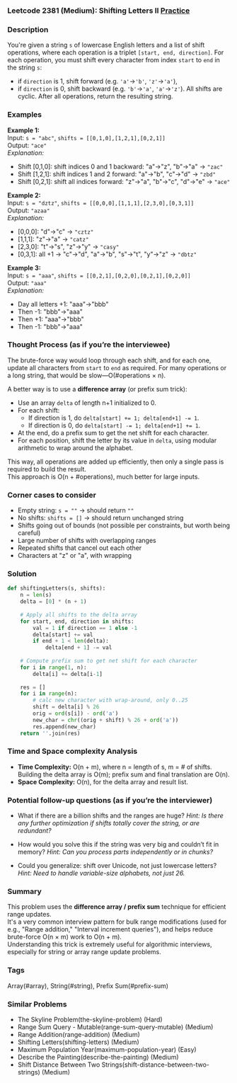 ### Leetcode 2381 (Medium): Shifting Letters II [Practice](https://leetcode.com/problems/shifting-letters-ii)

### Description  
You're given a string `s` of lowercase English letters and a list of shift operations, where each operation is a triplet `[start, end, direction]`. For each operation, you must shift every character from index `start` to `end` in the string `s`:
- if `direction` is 1, shift forward (e.g. `'a'`→`'b'`, `'z'`→`'a'`),
- if `direction` is 0, shift backward (e.g. `'b'`→`'a'`, `'a'`→`'z'`).
All shifts are cyclic. After all operations, return the resulting string.

### Examples  

**Example 1:**  
Input: `s = "abc"`, `shifts = [[0,1,0],[1,2,1],[0,2,1]]`  
Output: `"ace"`  
*Explanation:*
- Shift [0,1,0]: shift indices 0 and 1 backward: "a"→"z", "b"→"a" → `"zac"`
- Shift [1,2,1]: shift indices 1 and 2 forward: "a"→"b", "c"→"d" → `"zbd"`
- Shift [0,2,1]: shift all indices forward: "z"→"a", "b"→"c", "d"→"e" → `"ace"`

**Example 2:**  
Input: `s = "dztz"`, `shifts = [[0,0,0],[1,1,1],[2,3,0],[0,3,1]]`  
Output: `"azaa"`  
*Explanation:*
- [0,0,0]: "d"→"c" → `"cztz"`
- [1,1,1]: "z"→"a" → `"catz"`
- [2,3,0]: "t"→"s", "z"→"y" → `"casy"`
- [0,3,1]: all +1 → "c"→"d", "a"→"b", "s"→"t", "y"→"z" → `"dbtz"`

**Example 3:**  
Input: `s = "aaa"`, `shifts = [[0,2,1],[0,2,0],[0,2,1],[0,2,0]]`  
Output: `"aaa"`  
*Explanation:*
- Day all letters +1: "aaa"→"bbb"
- Then -1: "bbb"→"aaa"
- Then +1: "aaa"→"bbb"
- Then -1: "bbb"→"aaa"


### Thought Process (as if you’re the interviewee)  
The brute-force way would loop through each shift, and for each one, update all characters from `start` to `end` as required. For many operations or a long string, that would be slow—O(\#operations × n).

A better way is to use a **difference array** (or prefix sum trick):  
- Use an array `delta` of length n+1 initialized to 0.
- For each shift:  
  - If direction is 1, do `delta[start] += 1; delta[end+1] -= 1`.
  - If direction is 0, do `delta[start] -= 1; delta[end+1] += 1`.
- At the end, do a prefix sum to get the net shift for each character.
- For each position, shift the letter by its value in `delta`, using modular arithmetic to wrap around the alphabet.

This way, all operations are added up efficiently, then only a single pass is required to build the result.  
This approach is O(n + \#operations), much better for large inputs.

### Corner cases to consider  
- Empty string: `s = ""` → should return `""`
- No shifts: `shifts = []` → should return unchanged string
- Shifts going out of bounds (not possible per constraints, but worth being careful)
- Large number of shifts with overlapping ranges  
- Repeated shifts that cancel out each other
- Characters at "z" or "a", with wrapping

### Solution

```python
def shiftingLetters(s, shifts):
    n = len(s)
    delta = [0] * (n + 1)
    
    # Apply all shifts to the delta array
    for start, end, direction in shifts:
        val = 1 if direction == 1 else -1
        delta[start] += val
        if end + 1 < len(delta):
            delta[end + 1] -= val
    
    # Compute prefix sum to get net shift for each character
    for i in range(1, n):
        delta[i] += delta[i-1]
    
    res = []
    for i in range(n):
        # calc new character with wrap-around, only 0..25
        shift = delta[i] % 26
        orig = ord(s[i]) - ord('a')
        new_char = chr((orig + shift) % 26 + ord('a'))
        res.append(new_char)
    return ''.join(res)
```

### Time and Space complexity Analysis  

- **Time Complexity:** O(n + m), where n = length of s, m = # of shifts.  
  Building the delta array is O(m); prefix sum and final translation are O(n).
- **Space Complexity:** O(n), for the delta array and result list.

### Potential follow-up questions (as if you’re the interviewer)  

- What if there are a billion shifts and the ranges are huge?
  *Hint: Is there any further optimization if shifts totally cover the string, or are redundant?*

- How would you solve this if the string was very big and couldn’t fit in memory?
  *Hint: Can you process parts independently or in chunks?*

- Could you generalize: shift over Unicode, not just lowercase letters?
  *Hint: Need to handle variable-size alphabets, not just 26.*

### Summary
This problem uses the **difference array / prefix sum** technique for efficient range updates.  
It's a very common interview pattern for bulk range modifications (used for e.g., "Range addition," "Interval increment queries"), and helps reduce brute-force O(n × m) work to O(n + m).  
Understanding this trick is extremely useful for algorithmic interviews, especially for string or array range update problems.

### Tags
Array(#array), String(#string), Prefix Sum(#prefix-sum)

### Similar Problems
- The Skyline Problem(the-skyline-problem) (Hard)
- Range Sum Query - Mutable(range-sum-query-mutable) (Medium)
- Range Addition(range-addition) (Medium)
- Shifting Letters(shifting-letters) (Medium)
- Maximum Population Year(maximum-population-year) (Easy)
- Describe the Painting(describe-the-painting) (Medium)
- Shift Distance Between Two Strings(shift-distance-between-two-strings) (Medium)